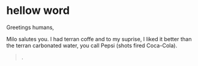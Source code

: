 # hellow word

Greetings humans,

Milo salutes you. I had terran coffe and to my suprise, I liked it better than the terran carbonated water, you call Pepsi (shots fired Coca-Cola).

>.
